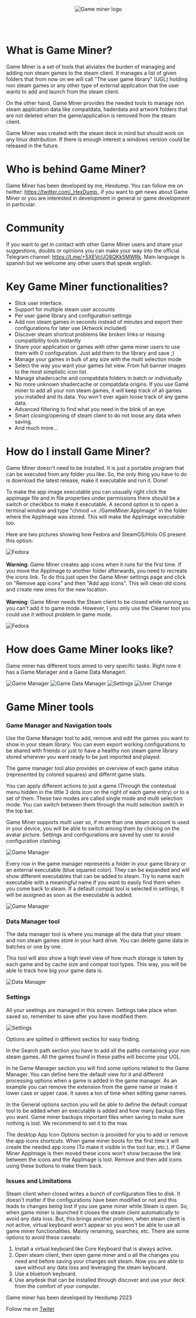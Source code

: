 <p align="center">
<img src="/site_images/logo.png?" alt="Game miner logo">
</p>
<br/><br/>

# What is Game Miner?
Game Miner is a set of tools that aliviates the burden of managing and adding non steam games to the steam client. It manages a list of given folders that from now on we will call "The user game library" (UGL) holding non steam games or any other type of external application that the user wants to add and launch from the steam client.

On the other hand, Game Miner provides the needed tools to manage non steam application data like compatdata, haderdata and artwork folders that are not deleted when the game/application is removed from the steam client.

Game Miner was created with the steam deck in mind but should work on any linux distribution. If there is enough interest a windows version could be released in the future.

# Who is behind Game Miner?
Game Miner has been developed by me, Hexdump. You can follow me on twitter: https://twitter.com/_HexDump_ if you want to get news about Game Miner or you are interested in development in general or game development in particular.

# Community
If you want to get in contact with other Game Miner users and share your suggestions, doubts or opinions you can make your way into the official Telegram channel: https://t.me/+5XEVcUO8QKk5MWRk. Main language is spanish but we welcome any other users that speak english.

# Key Game Miner functionalities?
- Slick user interface.
- Support for multiple steam user accounts
- Per user game library and configuration settings
- Add non steam games in seconds instead of minutes and export their configurations for later use (Artwork included)
- Discover steam shortcut problems like broken links or missing compatibility tools instantly
- Share your application or games with other game miner users to use them with 0 configuration. Just add them to the library and save ;)
- Manage your games in bulk of any size with the multi selection mode
- Select the way you want your games list view. From full banner images to the most simplistic icon list.
- Manage shadercache and compatdata folders in batch or individually
- No more unknown shadercache or compatdata origins. If you use Game miner to add all your non steam games, it will keep track of all games you installed and its data. You won't ever again loose track of any game data.
- Advanced filtering to find what you need in the blink of an eye
- Smart closing/opening of steam client to do not loose any data when saving.
- And much more...

# How do I install Game Miner?
Game Miner doesn't need to be installed. It is just a portable program that can be executed from any folder you like. So, the only thing you have to do is download the latest release, make it executable and run it. Done!

To make the app image executable you can ussually right click the appimage file and in file properties under permissions there should be a switch or checkbox to make it executable. A second option is to open a terminal window and type "chmod +x ./GameMiner.AppImage" in the folder where the AppImage was stored. This will make the AppImage executable too.

Here are two pictures showing how Fedora and SteamOS/Holo OS present this option:

![Fedora](/site_images/fedora_set_as_executable.png?raw=true "Fedora")
<br/><br/>
__Warning__: Game Miner creates app icons when it runs for the first time. If you move the AppImage to another folder afterwards, you need to recreate the icons link. To do this just open the Game Miner settings page and click on "Remove app icons" and then "Add app icons". This will clean old icons and create new ones for the new location.
<br/><br/>
__Warning__: Game Miner needs the Steam client to be closed while running so you can't add it to game mode. However, I you only use the Cleaner tool you could use it without problem in game mode.

![Fedora](/site_images/add_remove_icons.png?raw=true "Fedora")

# How does Game Miner looks like?

Game miner has different tools aimed to very specific tasks. Right now it has a Game Manager and a Game Data Managerl. 

![Game Manager](/site_images/game_manager.png?raw=true "Game manager")
![Game Data Manager](/site_images/game_data_manager.png?raw=true "Game data manager")
![Settings](/site_images/settings.png?raw=true "Settings")
![User Change](/site_images/change_user.png?raw=true "User change")

# Game Miner tools


### Game Manager and Navigation tools

Use the Game Manager tool to add, remove and edit the games you want to show in your steam library. You can even export working configurations to be shared with friends or just to have a healthy non steam game library stored wherever you want ready to be just imported and played.

The game manager tool also provides an overview of each game status (represented by colored squares) and differnt game stats.

You can apply different actions to just a game (Through the contextual menu hidden in the little 3 dots icon on the right of each game entry) or to a set of them. These two modes are called single mode and multi selection mode. You can switch between them through the multi selection switch in the top bar.

Game Miner supports multi user so, if more than one steam account is used in your device, you will be able to switch among them by clicking on the avatar picture. Settings and configurations are saved by user to avoid configuration clashing.

![Game Manager](/site_images/navigation_and_game_manager_explanation.png?raw=true "Game manager")

Every row in the game manager represents a folder in your game library or an external executable (blue squared color). They can be expanded and will show different executables that can be added to steam. Try to name each executable with a meaningful name if you want to easily find them when you come back to steam. If a default compat tool is selected in settings, it will be assigned as soon as the executable is added.

![Game Manager](/site_images/game_manager_expanded_explanation.png?raw=true "Game manager")


### Data Manager tool

The data manager tool is where you manage all the data that your steam and non steam games store in your hard drive. You can delete game data in batches or one by one.

This tool will also show a high level view of how much storage is taken by each game and by cache size and compat tool types. This way, you will be able to track how big your game data is.

![Data Manager](/site_images/game_data_manager_explanation.png?raw=true "Data manager")


### Settings

All your seetings are managed in this screen. Settings take place when saved so, remember to save after you have modified them.

![Settings](/site_images/settings_explanation.png?raw=true "Settings")

Options are splitted in different sectios for easy finding.

In the Search path section you have to add all the paths containing your non steam games. All the games found in these paths will become your UGL.

In he Game Manager section you will find some options related to the Game Manager. You can define here the default view for it and different processing options when a game is added in the game manager. As an example you can remove the extension from the game name or make it lower case or upper case. It saves a ton of time when editing game names.

In the General options section you will be able to define the default compat tool to be added when an executable is added and how many backup files you want. Game miner backups important files when saving to make sure nothing is lost. We recommend to set it to the max.

The desktop App Icon Options section is provided for you to add or remove the app icons shortcuts. When game miner boots for the first time it will create the needed app icons (To make it visible in the tool bar, etc.). If Game Miner AppImage is then moved these icons won't show because the link between the icons and the AppImage is lost. Remove and then add icons using these buttons to make them back.


### Issues and Limitations

Steam client when closed writes a bunch of configuration files to disk. It doesn't matter if the configurations have been modified or not and this leads to changes being lost if you use game miner while Steam is open. So, when game miner is launched it closes the steam client automatically to avoid any data loss. But, this brings another problem, when steam client is not active, virtual keyboard won't appear so you won't be able to use all game miner functionalities. Mainly renaming, searches, etc. There are some options to avoid these caveats:

1) Install a virtual keyboard like Core Keyboard that is always active.
2) Open steam client, then open game miner and o all the changes you need and before saving your changes exit steam. Now you are able to save without any data loss and leveraging the steam keyboard.
3) Use a bluetooh keyboard.
4) Use anydesk that can be installed through discover and use your deck from the comfort of your computer.


Game miner has been developed by Hexdump 2023

Follow me on [Twiter](https://www.twitter.com/_HexDump_)
